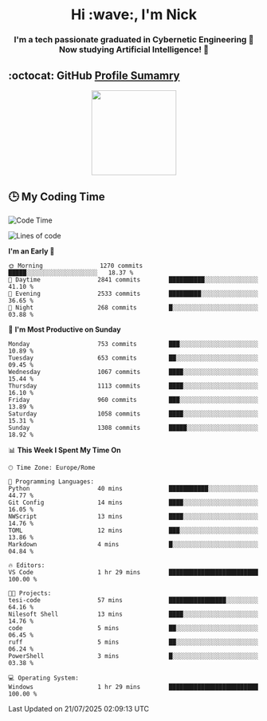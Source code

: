 <h1 align="center">Hi :wave:, I'm Nick</h1>

<h3 align="center">I'm a tech passionate graduated in Cybernetic Engineering 🤖<br>
Now studying Artificial Intelligence! 🧠</h3>


## :octocat: GitHub <a href="https://github.com/vn7n24fzkq/github-profile-summary-cards">Profile Sumamry</a>

<p align="center">
   <img style="height:170px;display:inline-block"  src="http://github-profile-summary-cards.vercel.app/api/cards/profile-details?username=CodeClimberNT&theme=github_dark" />
<!--    <img style="height:170px;display:inline-block"  src="http://github-profile-summary-cards.vercel.app/api/cards/repos-per-language?username=CodeClimberNT&theme=github_dark&exclude=" /> -->
</p>

 ## :clock3: My Coding Time 
 
<!--START_SECTION:waka-->
![Code Time](http://img.shields.io/badge/Code%20Time-743%20hrs%2038%20mins-blue)

![Lines of code](https://img.shields.io/badge/From%20Hello%20World%20I%27ve%20Written-6.0%20million%20lines%20of%20code-blue)

**I'm an Early 🐤** 

```text
🌞 Morning                1270 commits        █████░░░░░░░░░░░░░░░░░░░░   18.37 % 
🌆 Daytime                2841 commits        ██████████░░░░░░░░░░░░░░░   41.10 % 
🌃 Evening                2533 commits        █████████░░░░░░░░░░░░░░░░   36.65 % 
🌙 Night                  268 commits         █░░░░░░░░░░░░░░░░░░░░░░░░   03.88 % 
```
📅 **I'm Most Productive on Sunday** 

```text
Monday                   753 commits         ███░░░░░░░░░░░░░░░░░░░░░░   10.89 % 
Tuesday                  653 commits         ██░░░░░░░░░░░░░░░░░░░░░░░   09.45 % 
Wednesday                1067 commits        ████░░░░░░░░░░░░░░░░░░░░░   15.44 % 
Thursday                 1113 commits        ████░░░░░░░░░░░░░░░░░░░░░   16.10 % 
Friday                   960 commits         ███░░░░░░░░░░░░░░░░░░░░░░   13.89 % 
Saturday                 1058 commits        ████░░░░░░░░░░░░░░░░░░░░░   15.31 % 
Sunday                   1308 commits        █████░░░░░░░░░░░░░░░░░░░░   18.92 % 
```


📊 **This Week I Spent My Time On** 

```text
🕑︎ Time Zone: Europe/Rome

💬 Programming Languages: 
Python                   40 mins             ███████████░░░░░░░░░░░░░░   44.77 % 
Git Config               14 mins             ████░░░░░░░░░░░░░░░░░░░░░   16.05 % 
NWScript                 13 mins             ████░░░░░░░░░░░░░░░░░░░░░   14.76 % 
TOML                     12 mins             ███░░░░░░░░░░░░░░░░░░░░░░   13.86 % 
Markdown                 4 mins              █░░░░░░░░░░░░░░░░░░░░░░░░   04.84 % 

🔥 Editors: 
VS Code                  1 hr 29 mins        █████████████████████████   100.00 % 

🐱‍💻 Projects: 
tesi-code                57 mins             ████████████████░░░░░░░░░   64.16 % 
Nilesoft Shell           13 mins             ████░░░░░░░░░░░░░░░░░░░░░   14.76 % 
code                     5 mins              ██░░░░░░░░░░░░░░░░░░░░░░░   06.45 % 
ruff                     5 mins              ██░░░░░░░░░░░░░░░░░░░░░░░   06.24 % 
PowerShell               3 mins              █░░░░░░░░░░░░░░░░░░░░░░░░   03.38 % 

💻 Operating System: 
Windows                  1 hr 29 mins        █████████████████████████   100.00 % 
```


 Last Updated on 21/07/2025 02:09:13 UTC
<!--END_SECTION:waka-->

